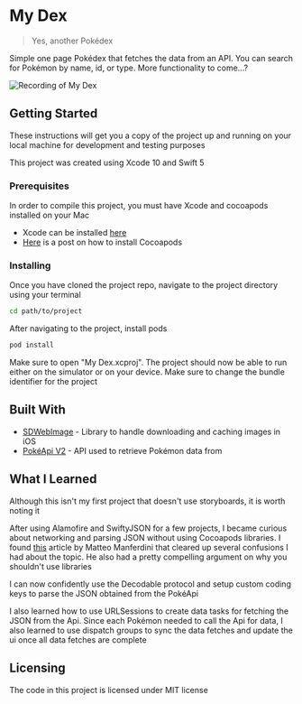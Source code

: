 # My Dex
> Yes, another Pokédex

Simple one page Pokédex that fetches the data from an API. You can search for Pokémon by name, id, or type. More functionality to come...?

![Recording of My Dex](images/MyDex.gif)

## Getting Started

These instructions will get you a copy of the project up and running on your local machine for development and testing purposes

This project was created using Xcode 10 and Swift 5

### Prerequisites

In order to compile this project, you must have Xcode and cocoapods installed on your Mac

* Xcode can be installed [here](https://developer.apple.com/xcode/)
* [Here](https://stackoverflow.com/questions/20755044/how-to-install-cocoapods) is a post on how to install Cocoapods

### Installing

Once you have cloned the project repo, navigate to the project directory using your terminal

```zsh
cd path/to/project
```

After navigating to the project, install pods

```zsh
pod install
```

Make sure to open "My Dex.xcproj". The project should now be able to run either on the simulator or on your device.
Make sure to change the bundle identifier for the project

## Built With

* [SDWebImage](https://github.com/SDWebImage/SDWebImage) - Library to handle downloading and caching images in iOS
* [PokéApi V2](https://pokeapi.co/) - API used to retrieve Pokémon data from

## What I Learned

Although this isn't my first project that doesn't use storyboards, it is worth noting it

After using Alamofire and SwiftyJSON for a few projects, I became curious about networking and parsing JSON without using Cocoapods libraries. I found [this](https://matteomanferdini.com/codable/) article by Matteo Manferdini that cleared up several confusions I had about the topic. He also had a pretty compelling argument on why you shouldn't use libraries

I can now confidently use the Decodable protocol and setup custom coding keys to parse the JSON obtained from the PokéApi

I also learned how to use URLSessions to create data tasks for fetching the JSON from the Api. Since each Pokémon needed to call the Api for data, I also learned to use dispatch groups to sync the data fetches and update the ui once all data fetches are complete

## Licensing

The code in this project is licensed under MIT license
